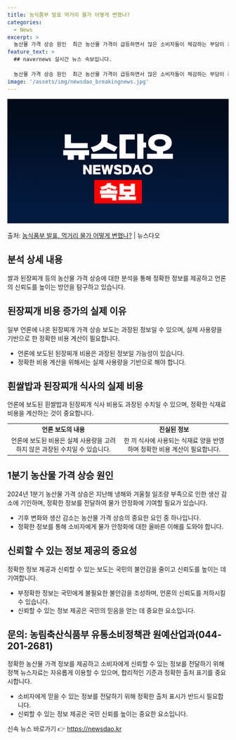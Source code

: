 ```yaml
---
title: 농식품부 발표 먹거리 물가 어떻게 변했나?
categories:
  - News
excerpt: >
  농산물 가격 상승 원인  최근 농산물 가격이 급등하면서 많은 소비자들이 체감하는 부담이 커지고 있습니다. 하…
feature_text: >
  ## navernews 실시간 뉴스 속보입니다.

  농산물 가격 상승 원인  최근 농산물 가격이 급등하면서 많은 소비자들이 체감하는 부담이 커지고 있습니다. 하…
image: '/assets/img/newsdao_breakingnews.jpg'
---
```


![뉴스다오 속보](/assets/img/newsdao_breakingnews.jpg)

<p>출처: <a href="https://newsdao.kr/4531" rel="dofollow">농식품부 발표, 먹거리 물가 어떻게 변했나?</a> | 뉴스다오</p>

<h2 data-ke-size="size26">분석 상세 내용</h2>
<p data-ke-size="size16">쌀과 된장찌개 등의 농산물 가격 상승에 대한 분석을 통해 정확한 정보를 제공하고 언론의 신뢰도를 높이는 방안을 탐구하고 있습니다.</p>

<h2 data-ke-size="size24">된장찌개 비용 증가의 실제 이유</h2>
<p data-ke-size="size16">일부 언론에 나온 된장찌개 가격 상승 보도는 과장된 정보일 수 있으며, 실제 사용량을 기반으로 한 정확한 비용 계산이 필요합니다.</p>
<ul>
<li>언론에 보도된 된장찌개 비용은 과장된 정보일 가능성이 있습니다.</li>
<li>정확한 비용 계산을 위해서는 실제 사용량을 기반으로 해야 합니다.</li>
</ul>

<h2 data-ke-size="size24">흰쌀밥과 된장찌개 식사의 실제 비용</h2>
<p data-ke-size="size16">언론에 보도된 흰쌀밥과 된장찌개 식사 비용도 과장된 수치일 수 있으며, 정확한 식재료 비용을 계산하는 것이 중요합니다.</p>
<table>
  <tr>
    <td style="text-align: center; height: 17px;"><b>언론 보도의 내용</b></td>
    <td style="text-align: center; height: 17px;"><b>진실된 정보</b></td>
  </tr>
  <tr>
    <td style="text-align: center; height: 17px;">언론에 보도된 비용은 실제 사용량을 고려하지 않은 과장된 수치일 수 있습니다.</td>
    <td style="text-align: center; height: 17px;">한 끼 식사에 사용되는 식재료 양을 반영하며 정확한 비용 계산이 필요합니다.</td>
  </tr>
</table>

<h2 data-ke-size="size24">1분기 농산물 가격 상승 원인</h2>
<p data-ke-size="size16">2024년 1분기 농산물 가격 상승은 지난해 냉해와 겨울철 일조량 부족으로 인한 생산 감소에 기인하며, 정확한 정보를 전달하여 물가 안정화에 기여할 필요가 있습니다.</p>
<ul>
<li>기후 변화와 생산 감소는 농산물 가격 상승의 중요한 요인 중 하나입니다.</li>
<li>정확한 정보를 통해 소비자에게 물가 안정화에 대한 올바른 이해를 도와야 합니다.</li>
</ul>

<h2 data-ke-size="size24">신뢰할 수 있는 정보 제공의 중요성</h2>
<p data-ke-size="size16">정확한 정보 제공과 신뢰할 수 있는 보도는 국민의 불안감을 줄이고 신뢰도를 높이는 데 기여합니다.</p>
<ul>
<li>부정확한 정보는 국민에게 불필요한 불안감을 조성하며, 언론의 신뢰도를 저하시킬 수 있습니다.</li>
<li>신뢰할 수 있는 정보 제공은 국민의 믿음을 얻는 데 중요한 요소입니다.</li>
</ul>

<h2 data-ke-size="size24">문의: 농림축산식품부 유통소비정책관 원예산업과(044-201-2681)</h2>
<p data-ke-size="size16">정확한 농산물 가격 정보를 제공하고 소비자에게 신뢰할 수 있는 정보를 전달하기 위해 정책 뉴스자료는 자유롭게 이용할 수 있으며, 합리적인 기준과 정확한 출처 표기를 중요시합니다.</p>
<ul>
<li>소비자에게 믿을 수 있는 정보를 전달하기 위해 정확한 출처 표시가 반드시 필요합니다.</li>
<li>신뢰할 수 있는 정보 제공은 국민 신뢰를 높이는 중요한 요소입니다.</li>
</ul> 

신속 뉴스 바로가기 👉 <a href="https://newsdao.kr" rel="dofollow">https://newsdao.kr</a>


